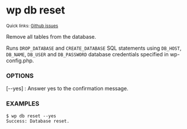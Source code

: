 # wp db reset

<small>Quick links: <a href="https://github.com/wp-cli/wp-cli/issues?q=is%3Aopen+label%3Acommand%3Adb-reset+sort%3Aupdated-desc">Github issues</a></small>

Remove all tables from the database.

Runs `DROP_DATABASE` and `CREATE_DATABASE` SQL statements using
`DB_HOST`, `DB_NAME`, `DB_USER` and `DB_PASSWORD` database credentials
specified in wp-config.php.

### OPTIONS

[\--yes]
: Answer yes to the confirmation message.

### EXAMPLES

    $ wp db reset --yes
    Success: Database reset.



